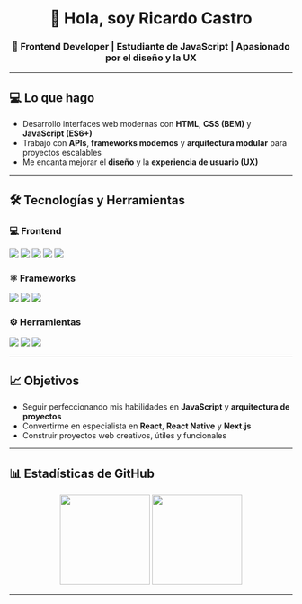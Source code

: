 <!-- Encabezado con saludo y breve descripción -->
<h1 align="center">👋 Hola, soy Ricardo Castro</h1>
<h3 align="center">🎯 Frontend Developer | Estudiante de JavaScript | Apasionado por el diseño y la UX</h3>

---

## 💻 Lo que hago
- Desarrollo interfaces web modernas con **HTML**, **CSS (BEM)** y **JavaScript (ES6+)**
- Trabajo con **APIs**, **frameworks modernos** y **arquitectura modular** para proyectos escalables
- Me encanta mejorar el **diseño** y la **experiencia de usuario (UX)**

---

## 🛠️ Tecnologías y Herramientas

### 💻 Frontend
<p>
  <img src="https://img.shields.io/badge/HTML5-E34F26?style=for-the-badge&logo=html5&logoColor=white" />
  <img src="https://img.shields.io/badge/CSS3-1572B6?style=for-the-badge&logo=css3&logoColor=white" />
  <img src="https://img.shields.io/badge/JavaScript-ES6+-F7DF1E?style=for-the-badge&logo=javascript&logoColor=black" />
  <img src="https://img.shields.io/badge/BEM-000?style=for-the-badge&logo=css3&logoColor=white" />
  <img src="https://img.shields.io/badge/Webpack-8DD6F9?style=for-the-badge&logo=webpack&logoColor=black" />
</p>

### ⚛️ Frameworks
<p>
  <img src="https://img.shields.io/badge/React.js-61DAFB?style=for-the-badge&logo=react&logoColor=black" />
  <img src="https://img.shields.io/badge/React%20Native-61DAFB?style=for-the-badge&logo=react&logoColor=black" />
  <img src="https://img.shields.io/badge/Next.js-000000?style=for-the-badge&logo=nextdotjs&logoColor=white" />
</p>

### ⚙️ Herramientas
<p>
  <img src="https://img.shields.io/badge/Git-F05032?style=for-the-badge&logo=git&logoColor=white" />
  <img src="https://img.shields.io/badge/Figma-F24E1E?style=for-the-badge&logo=figma&logoColor=white" />
  <img src="https://img.shields.io/badge/VS%20Code-007ACC?style=for-the-badge&logo=visualstudiocode&logoColor=white" />
</p>

---

## 📈 Objetivos
- Seguir perfeccionando mis habilidades en **JavaScript** y **arquitectura de proyectos**
- Convertirme en especialista en **React**, **React Native** y **Next.js**
- Construir proyectos web creativos, útiles y funcionales

---

## 📊 Estadísticas de GitHub
<p align="center">
  <img height="160" src="https://github-readme-stats.vercel.app/api?username=Ricaxdo&show_icons=true&theme=tokyonight" />
  <img height="160" src="https://github-readme-stats.vercel.app/api/top-langs/?username=Ricaxdo&layout=compact&theme=tokyonight" />
</p>

---

